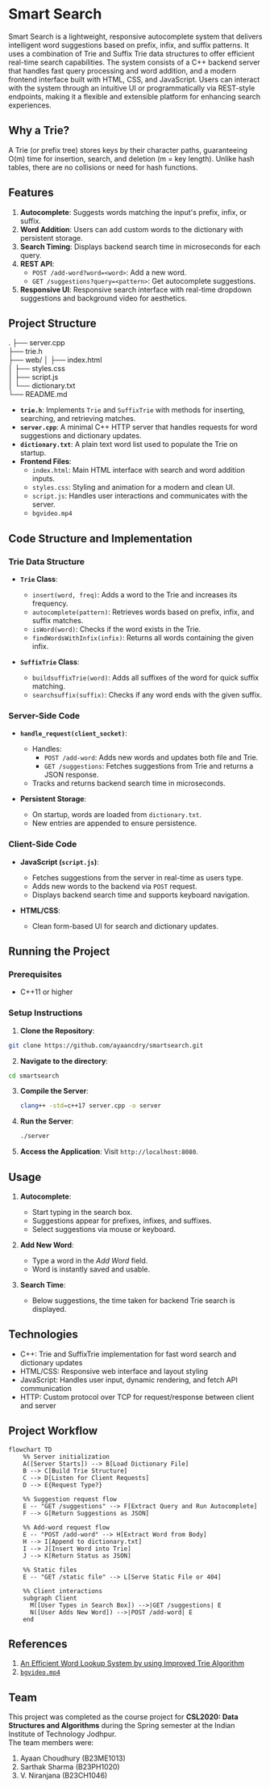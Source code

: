 # Smart Search

Smart Search is a lightweight, responsive autocomplete system that delivers intelligent word suggestions based on prefix, infix, and suffix patterns. It uses a combination of Trie and Suffix Trie data structures to offer efficient real-time search capabilities. The system consists of a C++ backend server that handles fast query processing and word addition, and a modern frontend interface built with HTML, CSS, and JavaScript. Users can interact with the system through an intuitive UI or programmatically via REST-style endpoints, making it a flexible and extensible platform for enhancing search experiences.

## Why a Trie?
A Trie (or prefix tree) stores keys by their character paths, guaranteeing O(m) time for insertion, search, and deletion (m = key length). Unlike hash tables, there are no collisions or need for hash functions. 

## Features

1. **Autocomplete**: Suggests words matching the input's prefix, infix, or suffix.  
2. **Word Addition**: Users can add custom words to the dictionary with persistent storage.  
3. **Search Timing**: Displays backend search time in microseconds for each query.  
4. **REST API**:  
   - `POST /add-word?word=<word>`: Add a new word.  
   - `GET /suggestions?query=<pattern>`: Get autocomplete suggestions.
5. **Responsive UI**: Responsive search interface with real-time dropdown suggestions and background video for aesthetics.


## Project Structure

.
├── server.cpp          
├── trie.h              
├── web/
│   ├── index.html      
│   ├── styles.css      
│   ├── script.js       
│   └── dictionary.txt  
└── README.md

- **`trie.h`**: Implements `Trie` and `SuffixTrie` with methods for inserting, searching, and retrieving matches.  
- **`server.cpp`**: A minimal C++ HTTP server that handles requests for word suggestions and dictionary updates.  
- **`dictionary.txt`**: A plain text word list used to populate the Trie on startup.  
- **Frontend Files**:  
  - `index.html`: Main HTML interface with search and word addition inputs.  
  - `styles.css`: Styling and animation for a modern and clean UI.  
  - `script.js`: Handles user interactions and communicates with the server.  
  - `bgvideo.mp4`


## Code Structure and Implementation

### Trie Data Structure

- **`Trie` Class**:
  - `insert(word, freq)`: Adds a word to the Trie and increases its frequency.  
  - `autocomplete(pattern)`: Retrieves words based on prefix, infix, and suffix matches.  
  - `isWord(word)`: Checks if the word exists in the Trie.  
  - `findWordsWithInfix(infix)`: Returns all words containing the given infix.

- **`SuffixTrie` Class**:
  - `buildsuffixTrie(word)`: Adds all suffixes of the word for quick suffix matching.  
  - `searchsuffix(suffix)`: Checks if any word ends with the given suffix.


### Server-Side Code

- **`handle_request(client_socket)`**:
  - Handles:
    - `POST /add-word`: Adds new words and updates both file and Trie.
    - `GET /suggestions`: Fetches suggestions from Trie and returns a JSON response.
  - Tracks and returns backend search time in microseconds.

- **Persistent Storage**:
  - On startup, words are loaded from `dictionary.txt`.  
  - New entries are appended to ensure persistence.


### Client-Side Code

- **JavaScript (`script.js`)**:
  - Fetches suggestions from the server in real-time as users type.  
  - Adds new words to the backend via `POST` request.  
  - Displays backend search time and supports keyboard navigation.

- **HTML/CSS**:
  - Clean form-based UI for search and dictionary updates.  


## Running the Project

### Prerequisites

- C++11 or higher  

### Setup Instructions

1. **Clone the Repository**:  
  ```bash
  git clone https://github.com/ayaancdry/smartsearch.git
  ```
2. **Navigate to the directory**:
  ```bash
  cd smartsearch
  ```
3. **Compile the Server**:
   ```bash
   clang++ -std=c++17 server.cpp -o server
   ```
4. **Run the Server**:
   ```bash
   ./server
   ```
5. **Access the Application**:
   Visit `http://localhost:8080`. 


## Usage

1. **Autocomplete**:
    - Start typing in the search box.
    - Suggestions appear for prefixes, infixes, and suffixes.
    - Select suggestions via mouse or keyboard.

2. **Add New Word**:
    - Type a word in the *Add Word* field.
    - Word is instantly saved and usable.

3. **Search Time**:
    - Below suggestions, the time taken for backend Trie search is displayed.


## Technologies

- C++: Trie and SuffixTrie implementation for fast word search and dictionary updates
- HTML/CSS: Responsive web interface and layout styling
- JavaScript: Handles user input, dynamic rendering, and fetch API communication
- HTTP: Custom protocol over TCP for request/response between client and server

## Project Workflow

```mermaid
flowchart TD
    %% Server initialization
    A([Server Starts]) --> B[Load Dictionary File]
    B --> C[Build Trie Structure]
    C --> D[Listen for Client Requests]
    D --> E{Request Type?}

    %% Suggestion request flow
    E -- "GET /suggestions" --> F[Extract Query and Run Autocomplete]
    F --> G[Return Suggestions as JSON]

    %% Add‑word request flow
    E -- "POST /add-word" --> H[Extract Word from Body]
    H --> I[Append to dictionary.txt]
    I --> J[Insert Word into Trie]
    J --> K[Return Status as JSON]

    %% Static files
    E -- "GET /static file" --> L[Serve Static File or 404]

    %% Client interactions
    subgraph Client
      M([User Types in Search Box]) -->|GET /suggestions| E
      N([User Adds New Word]) -->|POST /add-word| E
    end
```
## References
1. [An Efficient Word Lookup System by using Improved Trie Algorithm](https://arxiv.org/pdf/1911.01763)
2. [`bgvideo.mp4`](https://www.pexels.com/)

## Team
This project was completed as the course project for **CSL2020: Data Structures and Algorithms** during the Spring semester at the Indian Institute of Technology Jodhpur.  
The team members were:  
1. Ayaan Choudhury (B23ME1013)  
2. Sarthak Sharma (B23PH1020)  
3. V. Niranjana (B23CH1046)  


   

